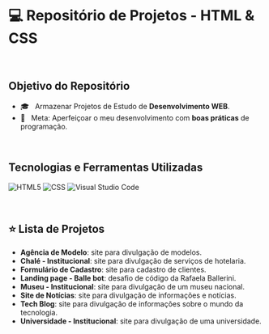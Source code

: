 # 💻 <strong>Repositório de Projetos - HTML & CSS</strong>

<br/>

## **Objetivo do Repositório**

- 🎓 &nbsp; Armazenar Projetos de Estudo de <strong>Desenvolvimento WEB</strong>.
- 🌱 &nbsp; Meta: Aperfeiçoar o meu desenvolvimento com <strong>boas práticas</strong> de programação.

<br/>

## **Tecnologias e Ferramentas Utilizadas**


  ![HTML5](https://img.shields.io/badge/-HTML5-333333?style=flat&logo=HTML5)
  ![CSS](https://img.shields.io/badge/-CSS-333333?style=flat&logo=CSS3&logoColor=1572B6)
  ![Visual Studio Code](https://img.shields.io/badge/-Visual%20Studio%20Code-333333?style=flat&logo=visual-studio-code&logoColor=007ACC)

<br/>

## ⭐ **Lista de Projetos**

- **Agência de Modelo**: site para divulgação de modelos.
- **Chalé - Institucional**: site para divulgação de serviços de hotelaria.
- **Formulário de Cadastro**: site para cadastro de clientes.
- **Landing page - Balle bot**: desafio de código da Rafaela Ballerini.
- **Museu - Institucional**: site para divulgação de um museu nacional.
- **Site de Notícias**: site para divulgação de informações e notícias. 
- **Tech Blog**: site para divulgação de informações sobre o mundo da tecnologia.
- **Universidade - Institucional**: site para divulgação de uma universidade. 
